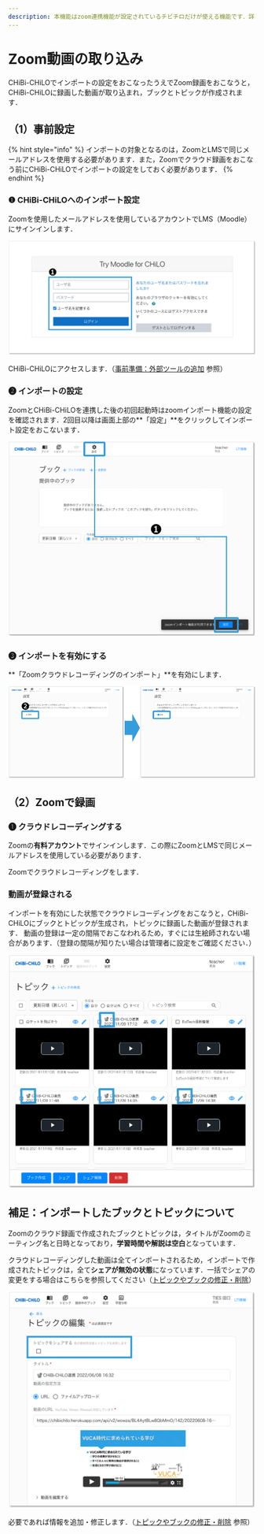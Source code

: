 ```yaml
---
description: 本機能はzoom連携機能が設定されているチビチロだけが使える機能です．詳しくはシステム管理者にお問い合わせください．
---
```


# Zoom動画の取り込み

CHiBi-CHiLOでインポートの設定をおこなったうえでZoom録画をおこなうと，CHiBi-CHiLOに録画した動画が取り込まれ，ブックとトピックが作成されます．

## （1）事前設定

{% hint style="info" %}
インポートの対象となるのは，ZoomとLMSで同じメールアドレスを使用する必要があります．また，Zoomでクラウド録画をおこなう前にCHiBi-CHiLOでインポートの設定をしておく必要があります．
{% endhint %}

### ❶ CHiBi-CHiLOへのインポート設定

Zoomを使用したメールアドレスを使用しているアカウントでLMS（Moodle）にサインインします．

![](<../.gitbook/assets/image (466).png>)

CHiBi-CHiLOにアクセスします．（[事前準備：外部ツールの追加](../start/access.md) 参照）

### ❷ インポートの設定

ZoomとCHiBi-CHiLOを連携した後の初回起動時はzoomインポート機能の設定を確認されます．2回目以降は画面上部の\*\*「設定」\*\*をクリックしてインポート設定をおこないます．

![](<../.gitbook/assets/image (272).png>)

### ❸ インポートを有効にする

\*\*「Zoomクラウドレコーディングのインポート」\*\*を有効にします．

![](<../.gitbook/assets/image (201).png>)

## （2）Zoomで録画

### ❶ クラウドレコーディングする

Zoomの**有料アカウント**でサインインします．この際にZoomとLMSで同じメールアドレスを使用している必要があります．

Zoomでクラウドレコーディングをします．

### 動画が登録される

インポートを有効にした状態でクラウドレコーディングをおこなうと，CHiBi-CHiLOにブックとトピックが生成され，トピックに録画した動画が登録されます． 動画の登録は一定の間隔でおこなわれるため，すぐには生絵師されない場合があります．（登録の間隔が知りたい場合は管理者に設定をご確認ください．）

![](<../.gitbook/assets/image (168).png>)

## 補足：インポートしたブックとトピックについて

Zoomのクラウド録画で作成されたブックとトピックは，タイトルがZoomのミーティング名と日時となっており，**学習時間や解説は空白**となっています．

クラウドレコーディングした動画は全てインポートされるため，インポートで作成されたトピックは，全て**シェアが無効の状態**になっています．一括でシェアの変更をする場合はこちらを参照してください（[トピックやブックの修正・削除](broken-reference)）

![](<../.gitbook/assets/image (467).png>)

必要であれば情報を追加・修正します．（[トピックやブックの修正・削除](broken-reference) 参照）
